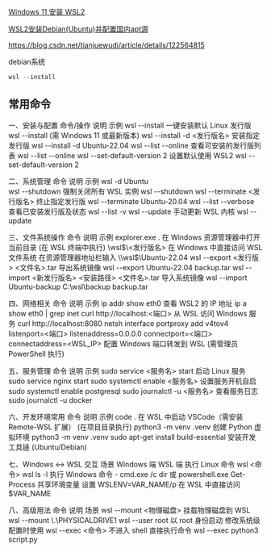 


[Windows 11 安装 WSL2](https://zhuanlan.zhihu.com/p/475462241)

[WSL2安装Debian(Ubuntu)并配置国内apt源](https://zhuanlan.zhihu.com/p/99938831)

https://blog.csdn.net/tianjuewudi/article/details/122564815

debian系统

```powershell
wsl --install
```

## 常用命令


一、安装与配置
命令/操作	说明	示例
wsl --install	一键安装默认 Linux 发行版	wsl --install (需 Windows 11 或最新版本)
wsl --install -d <发行版名>	安装指定发行版	wsl --install -d Ubuntu-22.04
wsl --list --online	查看可安装的发行版列表	wsl --list --online
wsl --set-default-version 2	设置默认使用 WSL2	wsl --set-default-version 2


二、系统管理
命令	说明	示例
wsl -d Ubuntu  
wsl --shutdown	强制关闭所有 WSL 实例	wsl --shutdown
wsl --terminate <发行版名>	终止指定发行版	wsl --terminate Ubuntu-20.04
wsl --list --verbose	查看已安装发行版及状态	wsl --list -v
wsl --update	手动更新 WSL 内核	wsl --update


三、文件系统操作
命令	说明	示例
explorer.exe .	在 Windows 资源管理器中打开当前目录	(在 WSL 终端中执行)
\\wsl$\<发行版名>	在 Windows 中直接访问 WSL 文件系统	在资源管理器地址栏输入 \\wsl$\Ubuntu-22.04
wsl --export <发行版> <文件名>.tar	导出系统镜像	wsl --export Ubuntu-22.04 backup.tar
wsl --import <新发行版名> <安装路径> <文件名>.tar	导入系统镜像	wsl --import Ubuntu-backup C:\wsl\backup backup.tar


四、网络相关
命令	说明	示例
ip addr show eth0	查看 WSL2 的 IP 地址	ip a show eth0 | grep inet
curl http://localhost:<端口>	从 WSL 访问 Windows 服务	curl http://localhost:8080
netsh interface portproxy add v4tov4 listenport=<端口> listenaddress=0.0.0.0 connectport=<端口> connectaddress=<WSL_IP>	配置 Windows 端口转发到 WSL	(需管理员 PowerShell 执行)


五、服务管理
命令	说明	示例
sudo service <服务名> start	启动 Linux 服务	sudo service nginx start
sudo systemctl enable <服务名>	设置服务开机自启	sudo systemctl enable postgresql
sudo journalctl -u <服务名>	查看服务日志	sudo journalctl -u docker


六、开发环境常用
命令	说明	示例
code .	在 WSL 中启动 VSCode（需安装 Remote-WSL 扩展）	(在项目目录执行)
python3 -m venv .venv	创建 Python 虚拟环境	python3 -m venv .venv
sudo apt-get install build-essential	安装开发工具链	(Ubuntu/Debian)


七、Windows ↔ WSL 交互
场景	Windows 端	WSL 端
执行 Linux 命令	wsl <命令>	wsl ls -l
执行 Windows 命令	-	cmd.exe /c dir 或 powershell.exe Get-Process
共享环境变量	设置 WSLENV=VAR_NAME/p	在 WSL 中直接访问 $VAR_NAME


八、高级用法
命令	说明	场景
wsl --mount <物理磁盘>	挂载物理磁盘到 WSL	wsl --mount \\.\PHYSICALDRIVE1
wsl --user root	以 root 身份启动	修改系统级配置时使用
wsl --exec <命令>	不进入 shell 直接执行命令	wsl --exec python3 script.py


